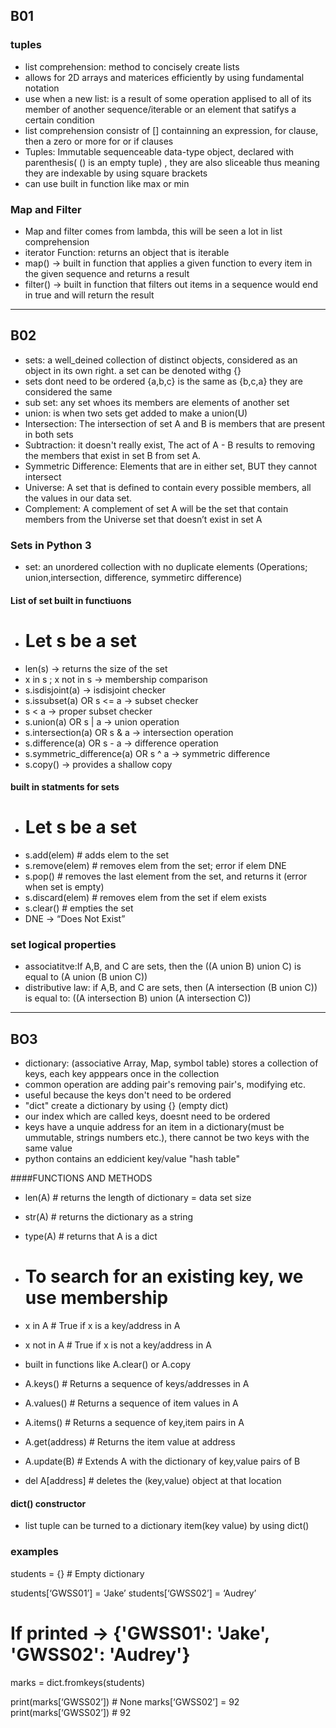 
## B01

### tuples
- list comprehension: method to concisely create lists 
- allows for 2D arrays and materices efficiently by using fundamental notation 
- use when a new list: is a result of some operation applised to all of its member of another sequence/iterable or an element that satifys a certain condition 
- list comprehension consistr of [] containning an expression, for clause, then a zero or more for or if clauses
- Tuples: Immutable sequenceable data-type object, declared with parenthesis( () is an empty tuple) , they are also sliceable thus meaning they are indexable by using square brackets
- can use built in function like max or min

### Map and Filter
- Map and filter comes from lambda, this will be seen a lot in list comprehension 
- iterator Function: returns an object that is iterable 
- map() -> built in function that applies a given function to every item in the given sequence and returns a result
- filter() -> built in function that filters out items in a sequence would end in true and will return the result 
-----------------------------------------------------------------------------------------------------------------------------------------------------------------------
## B02
- sets: a well_deined collection of distinct objects, considered as an object in its own right. a set can be denoted withg {}
- sets dont need to be ordered {a,b,c} is the same as {b,c,a} they are considered the same 
- sub set: any set whoes its members are elements of another set 
- union: is when two sets get added to make a union(U)
- Intersection: The intersection of set A and B is members that are present in both sets
- Subtraction: it doesn't really exist, The act of A - B results to removing the members that exist in set B from set A.
- Symmetric Difference: Elements that are in either set, BUT they cannot intersect 
- Universe: A set that is defined to contain every possible members, all the values in our data set.
- Complement: A complement of set A will be the set that contain members from the Universe set that doesn’t exist in set A
 
### Sets in Python 3 
- set: an unordered collection with no duplicate elements (Operations; union,intersection, difference, symmetirc difference)

#### List of set built in functiuons 
- # Let s be a set
- len(s) → returns the size of the set
- x in s ; x not in s → membership comparison
- s.isdisjoint(a) → isdisjoint checker
-  s.issubset(a) OR s <= a → subset checker
- s < a → proper subset checker
- s.union(a) OR s | a → union operation
- s.intersection(a) OR s & a → intersection operation
- s.difference(a) OR s - a → difference operation
- s.symmetric_difference(a) OR s ^ a → symmetric difference
- s.copy() → provides a shallow copy

#### built in statments for sets 
- # Let s be a set
- s.add(elem) # adds elem to the set
- s.remove(elem) # removes elem from the set; error if elem DNE
- s.pop() # removes the last element from the set, and returns it (error when set is empty)
- s.discard(elem) # removes elem from the set if elem exists
- s.clear() # empties the set
- DNE → “Does Not Exist”

### set logical properties
- associatitve:If A,B, and C are sets, then the ((A union B) union C) is equal to (A union (B union C))
- distributive law: if A,B, and C are sets, then (A intersection (B union C)) is equal to:
((A intersection B) union (A intersection C))
-----------------------------------------------------------------------------------------------------------------------------------------------------------------------
## BO3
- dictionary: (associative Array, Map, symbol table) stores a collection of keys, each key apppears once in the collection 
- common operation are adding pair's removing pair's, modifying etc.
- useful because the keys don't need to be ordered  
- "dict" create a dictionary by using {} (empty dict)
- our index which are called keys, doesnt need to be ordered 
- keys have a unquie address for an item in a dictionary(must be ummutable, strings numbers etc.), there cannot be two keys with the same value 
- python contains an eddicient key/value "hash table"

####FUNCTIONS AND METHODS
- len(A) # returns the length of dictionary = data set size
- str(A) # returns the dictionary as a string
- type(A) # returns that A is a dict
- # To search for an existing key, we use membership
- x in A # True if x is a key/address in A
- x not in A # True if x is not a key/address in A

- built in functions like A.clear() or A.copy
- A.keys() # Returns a sequence of keys/addresses in A
- A.values() # Returns a sequence of item values in A
- A.items() # Returns a sequence of key,item pairs in A
- A.get(address) # Returns the item value at address
- A.update(B) # Extends A with the dictionary of key,value pairs of B
- del A[address] # deletes the (key,value) object at that location

#### dict() constructor 
- list tuple can be turned to a dictionary item(key value) by using dict()

### examples
students = {} # Empty dictionary

students[‘GWSS01’] = ‘Jake’
students[‘GWSS02’] = ‘Audrey’

# If printed → {'GWSS01': 'Jake', 'GWSS02': 'Audrey'}

marks = dict.fromkeys(students)

print(marks[‘GWSS02’]) # None
marks[‘GWSS02’] = 92
print(marks[‘GWSS02’]) # 92

